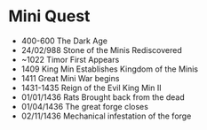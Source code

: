 Mini Quest
===============

- 400-600 The Dark Age
- 24/02/988 Stone of the Minis Rediscovered
- ~1022 Timor First Appears
- 1409 King Min Establishes Kingdom of the Minis
- 1411 Great Mini War begins
- 1431-1435 Reign of the Evil King Min II
- 01/01/1436 Rats Brought back from the dead
- 01/04/1436 The great forge closes
- 02/11/1436 Mechanical infestation of the forge
